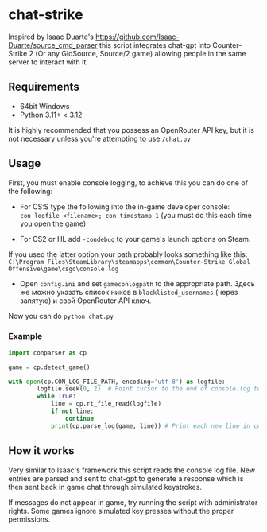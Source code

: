 # chat-strike

Inspired by Isaac Duarte's https://github.com/Isaac-Duarte/source_cmd_parser this script integrates chat-gpt into Counter-Strike 2 (Or any GldSource, Source/2 game) allowing people in the same server to interact with it.

## Requirements

- 64bit Windows
- Python 3.11+ < 3.12

It is highly recommended that you possess an OpenRouter API key, but it is not necessary unless you're attempting to use `/chat.py`

## Usage

First, you must enable console logging, to achieve this you can do one of the following:

+ For CS:S type the following into the in-game developer console: ``con_logfile <filename>; con_timestamp 1`` (you must do this each time you open the game)

+ For CS2 or HL add `-condebug` to your game's launch options on Steam.

If you used the latter option your path probably looks something like this: ``C:\Program Files\SteamLibrary\steamapps\common\Counter-Strike Global Offensive\game\csgo\console.log``

+ Open `config.ini` and set `gameconlogpath` to the appropriate path. Здесь же можно указать список ников в `blacklisted_usernames` (через запятую) и свой OpenRouter API ключ.

Now you can do `python chat.py`


### Example

```python
import conparser as cp

game = cp.detect_game()

with open(cp.CON_LOG_FILE_PATH, encoding='utf-8') as logfile:
        logfile.seek(0, 2)  # Point cursor to the end of console.log to retrieve latest line
        while True:
            line = cp.rt_file_read(logfile)
            if not line:
                continue
            print(cp.parse_log(game, line)) # Print each new line in console log file to terminal
```


## How it works

Very similar to Isaac's framework this script reads the console log file. New entries are parsed and sent to chat-gpt to generate a response which is then sent back in game chat through simulated keystrokes.

If messages do not appear in game, try running the script with administrator rights. Some games ignore simulated key presses without the proper permissions.
